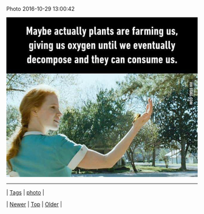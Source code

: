 <!--
title: Photo 2016-10-29 13
date: 2020-06-28T15:27:00.133Z
tags: photo
-->


Photo 2016-10-29 13:00:42

![](152462834606-0.jpg)

<!--BOTTOM-POST-NAVIGATION-->
---

| [Tags](tags.md) | [photo](tag-photo.md) |

| [Newer](152462698629.md) | [Top](index.md) | [Older](152471456889.md) |